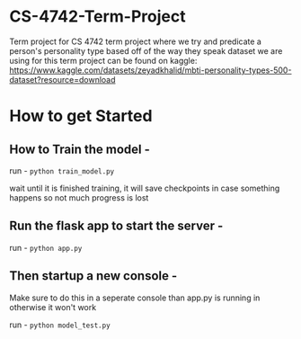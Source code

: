 # CS-4742-Term-Project
Term project for CS 4742 term project where we try and predicate a person's personality type based off of the way they speak dataset we are using for this term project can be found on kaggle: https://www.kaggle.com/datasets/zeyadkhalid/mbti-personality-types-500-dataset?resource=download

# How to get Started


## How to Train the model - 

run - 
`python train_model.py`

wait until it is finished training, it will save checkpoints in case something happens so not much progress is lost

  ## Run the flask app to start the server - 

run - 
`python app.py`

## Then startup a new console - 

Make sure to do this in a seperate console than app.py is running in otherwise it won't work

run - 
`python model_test.py`
